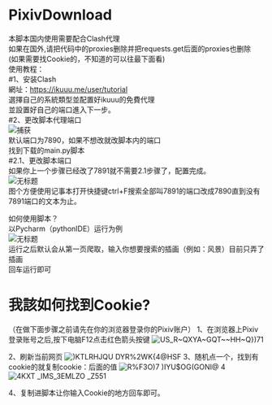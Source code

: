 # PixivDownload  
本脚本国内使用需要配合Clash代理  
如果在国外,请把代码中的proxies删除并把requests.get后面的proxies也删除  
(如果需要找Cookie的，不知道的可以往最下面看)  
使用教程：  
#1、安装Clash  
網址：https://ikuuu.me/user/tutorial  
選擇自己的系統類型並配置好ikuuu的免費代理  
並設置好自己的端口進入下一步。  
#2、更改脚本代理端口  
![捕获](https://github.com/xiaosuLiane/PixivDownload/assets/42183711/cd9354a8-a210-4430-8f94-93b5be273a6a)  
默认端口为7890，如果不想改就改脚本内的端口  
找到下载的main.py脚本  
#2.1、更改脚本端口  
如果你上一个步骤已经改了7891就不需要2.1步骤了，配置完成。  
![无标题](https://github.com/xiaosuLiane/PixivDownload/assets/42183711/2028c58f-d1e2-4c48-8b99-79621971683d)  
图个方便使用记事本打开快捷键ctrl+F搜索全部叫7891的端口改成7890直到没有7891端口的文本为止。  
  
如何使用脚本？  
以Pycharm（pythonIDE）运行为例  
![无标题](https://github.com/xiaosuLiane/PixivDownload/assets/42183711/ba7feb44-0a10-4f6b-bc92-e259f88c3fe2)  
运行之后默认会从第一页爬取，输入你想要搜索的插画（例如：风景）目前只弄了插画  
回车运行即可  

# 我該如何找到Cookie?
（在做下面步骤之前请先在你的浏览器登录你的Pixiv账户）
1、在浏览器上Pixiv登录账号之后,按下电脑F12点击红色箭头按键
![US_R~QXYA~GQT~~HH~Q})71](https://github.com/xiaosuLiane/PixivDownload/assets/42183711/5ba2e2f2-cf2a-41be-b55a-48fafe4c4ca9)

2、刷新当前网页
![)KTLRHJQU DYR%2WK{4@HSF](https://github.com/xiaosuLiane/PixivDownload/assets/42183711/3f8a325f-f9fa-46a1-8123-d39e78cdc1eb)
3、随机点一个，找到有cookie的就复制cookie：后面的值
![R%F3O)7 )IYU$OG(GONI@ 4](https://github.com/xiaosuLiane/PixivDownload/assets/42183711/ab9f6a22-1234-4774-a1ae-f603ce59adfe)
![4KXT _IMS_3EMLZO _Z551](https://github.com/xiaosuLiane/PixivDownload/assets/42183711/27b80bd0-fee9-4a4c-aa3b-3f3b4be04d8f)

4、复制进脚本让你输入Cookie的地方回车即可。
